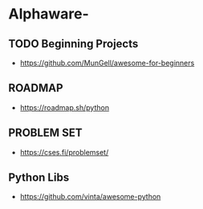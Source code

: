 # Alphaware-


## TODO Beginning Projects

 - https://github.com/MunGell/awesome-for-beginners

## ROADMAP

 - https://roadmap.sh/python

## PROBLEM SET

 - https://cses.fi/problemset/

## Python Libs

 - https://github.com/vinta/awesome-python
